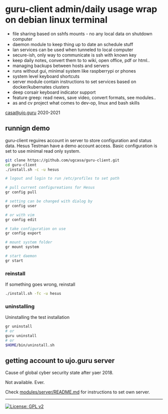 # guru-client admin/daily usage wrap on debian linux terminal

- file sharing based on sshfs mounts - no any local data on shutdown computer
- daemon module to keep thing up to date an schedule stuff
- lan services can be used when tunneled to local computer
- secure-ish, only way to communicate is ssh with known key
- keep daily notes, convert them to to wiki, open office, pdf or html..
- managing backups between hosts and servers
- runs without gui, minimal system like raspberrypi or phones
- system level keyboard shortcuts
- server module contain instructions to set services based on docker/kubernates clusters
- deep corsair keyboard indicator support
- feature greep: read news, save video, convert formats, see modules..
- as and cv project what comes to dev-op, linux and bash skills

casa@ujo.guru 2020-2021


## runnign demo

guru-client reguires account in server to store configuration and status data.
Hesus Testman have a demo account access.
Basic configuration is set to use minimal read only system.

```bash
git clone https://github.com/ugcasa/guru-client.git
cd guru-client
./install.sh -c -u hesus

# logout and login to run /etc/profiles to set path

# pull current configureations for Hesus
gr config pull

# setting can be changed with dialog by
gr config user

# or with vim
gr config edit

# take configuration on use
gr config export

# mount system folder
gr mount system

# start daemon
gr start

```

### reinstall

If something goes wrong, reinstall

```bash
./install.sh -fc -u hesus
```

### uninstalling

Uninstalling the test installation

```bash
gr uninstall
# or
guru uninstall
# or
$HOME/bin/uninstall.sh
```

## getting account to ujo.guru server

Cause of global cyber security state after yaer 2018.

Not available.
Ever.

Check [modules/server/README.md](./modules/server/README.md) for instructions to set own server.

----

[![License: GPL v2](https://img.shields.io/badge/License-GPL%20v2-blue.svg)](https://www.gnu.org/licenses/old-licenses/gpl-2.0.en.html)

